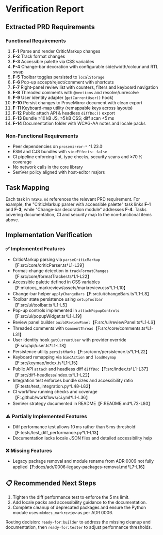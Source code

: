 # Verification Report

## Extracted PRD Requirements

### Functional Requirements
1. **F-1** Parse and render CriticMarkup changes
2. **F-2** Track format changes
3. **F-3** Accessible palette via CSS variables
4. **F-4** Change-bar decoration with configurable side/width/colour and RTL swap
5. **F-5** Toolbar toggles persisted to `localStorage`
6. **F-6** Pop-up accept/reject/comment with shortcuts
7. **F-7** Right-panel review list with counters, filters and keyboard navigation
8. **F-8** Threaded comments with `@mentions` and resolve/unresolve
9. **F-9** User identity adapter (`getCurrentUser()` hook)
10. **F-10** Persist changes to ProseMirror document with clean export
11. **F-11** Keyboard-map utility (remappable keys across layouts)
12. **F-12** Public attach API & headless `diffDoc()` export
13. **F-13** Bundle ≤10 kB JS, ≤5 kB CSS; diff scan <5 ms
14. **F-14** Documentation folder with WCAG-AA notes and locale packs

### Non-Functional Requirements
- Peer dependencies on `prosemirror-*` ^1.23.0
- ESM and CJS bundles with `sideEffects: false`
- CI pipeline enforcing lint, type checks, security scans and ≥70 % coverage
- No network calls in the core library
- SemVer policy aligned with host-editor majors

## Task Mapping
Each task in `TASKS.md` references the relevant PRD requirement. For example, the "CriticMarkup parser with accessible palette" task links **F‑1** and **F‑3**, while "Change‑bar decoration module" addresses **F‑4**. Tasks covering documentation, CI and security map to the non‑functional items above.

## Implementation Verification

### ✅ Implemented Features
- CriticMarkup parsing via `parseCriticMarkup`【F:src/core/criticParser.ts†L1-L39】
- Format-change detection in `trackFormatChanges`【F:src/core/formatTracker.ts†L1-L22】
- Accessible palette defined in CSS variables【F:mkdocs_markreview/assets/markreview.css†L1-L10】
- Change-bar helper `applyChangeBars`【F:src/ui/changeBars.ts†L1-L8】
- Toolbar state persistence using `setupToolbar`【F:src/ui/toolbar.ts†L1-L5】
- Pop-up controls implemented in `attachPopupControls`【F:src/ui/popupWidget.ts†L1-L19】
- Review panel builder `buildReviewPanel`【F:src/ui/reviewPanel.ts†L1-L6】
- Threaded comments with `CommentThread`【F:src/core/comments.ts†L1-L31】
- User identity hook `getCurrentUser` with provider override【F:src/api/user.ts†L1-L18】
- Persistence utility `persistMarks`【F:src/core/persistence.ts†L1-L22】
- Keyboard remapping via `bindAction` and `loadKeymap`【F:src/keymap/index.ts†L1-L15】
- Public API `attach` and headless diff `diffDoc`【F:src/index.ts†L1-L37】【F:src/diff-headless/index.ts†L1-L22】
- Integration test enforces bundle sizes and accessibility ratio【F:tests/test_integration.py†L48-L82】
- CI workflow running checks and coverage【F:.github/workflows/ci.yml†L1-L36】
- SemVer strategy documented in README【F:README.md†L72-L80】

### ⚠️ Partially Implemented Features
- Diff performance test allows 10 ms rather than 5 ms threshold【F:tests/test_diff_performance.py†L1-L13】
- Documentation lacks locale JSON files and detailed accessibility help

### ❌ Missing Features
- Legacy package removal and module rename from ADR 0006 not fully applied【F:docs/adr/0006-legacy-packages-removal.md†L7-L16】

## 📋 Recommended Next Steps
1. Tighten the diff performance test to enforce the 5 ms limit.
2. Add locale packs and accessibility guidance to the documentation.
3. Complete cleanup of deprecated packages and ensure the Python module uses `mkdocs_markreview` as per ADR 0006.

Routing decision: `ready-for:builder` to address the missing cleanup and documentation, then `ready-for:tester` to adjust performance thresholds.
